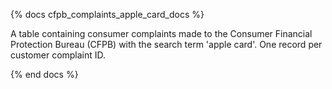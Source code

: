 {% docs cfpb_complaints_apple_card_docs %}

A table containing consumer complaints made to the Consumer Financial Protection Bureau (CFPB) with the search term 'apple card'. One record per customer complaint ID.

{% end docs %}